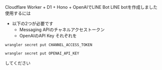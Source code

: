 Cloudflare Worker + D1 + Hono + OpenAIでLINE Bot
LINE botを作成しました使用するには
* 以下の2つが必要です
    * Messaging APIのチャネルアクセストークン
    * OpenAIのAPI Key
それぞれを

```
wrangler secret put CHANNEL_ACCESS_TOKEN
```
```
wrangler secret put OPENAI_API_KEY
```

してください
